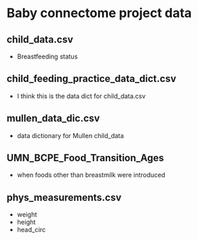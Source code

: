 # Baby connectome project data

## child_data.csv
* Breastfeeding status


## child_feeding_practice_data_dict.csv
* I think this is the data dict for child_data.csv


## mullen_data_dic.csv
* data dictionary for Mullen child_data

## UMN_BCPE_Food_Transition_Ages
* when foods other than breastmilk were introduced

## phys_measurements.csv
* weight
* height
* head_circ
